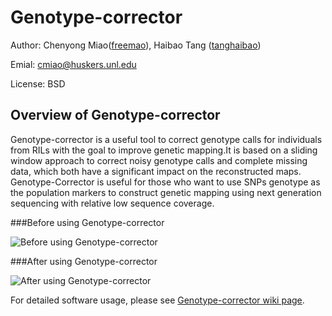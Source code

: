 # Genotype-corrector

Author: Chenyong Miao([freemao](http://github.com/freemao)), Haibao Tang ([tanghaibao](http://github.com/tanghaibao))

Emial: <cmiao@huskers.unl.edu>

License: BSD
## Overview of Genotype-corrector

Genotype-corrector is a useful tool to correct genotype calls for individuals
from RILs with the goal to improve genetic mapping.It is based on a sliding
window approach to correct noisy genotype calls and complete missing data,
which both have a significant impact on the reconstructed maps. Genotype-Corrector
is useful for those who want to use SNPs genotype as the population markers
to construct genetic mapping using next generation sequencing with relative
low sequence coverage.

###Before using Genotype-corrector

![Before using Genotype-corrector](https://github.com/freemao/pics/blob/master/genetic_map_before_gc.png)

###After using Genotype-corrector

![After using Genotype-corrector](https://github.com/freemao/pics/blob/master/genetic_map_after_gc.png)

For detailed software usage, please see [Genotype-corrector wiki page](https://github.com/freemao/Genotype-corrector/wiki/Genotype-Corrector).
